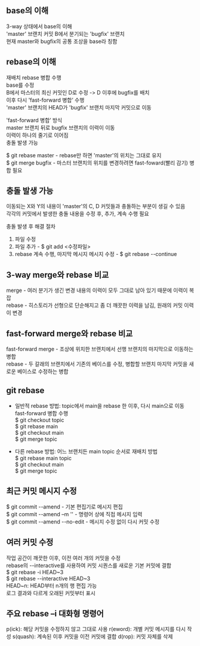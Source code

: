 ## base의 이해
3-way 상태에서 base의 이해<br>
'master' 브랜치 커밋 B에서 분기되는 'bugfix' 브랜치<br>
현재 master와 bugfix의 공통 조상을 base라 칭함

## rebase의 이해
재배치 rebase 병합 수행<br>
base를 수정<br>
B에서 마스터의 최신 커밋인 D로 수정 -> D 이후에 bugfix를 배치<br>
이후 다시 'fast-forward 병합’ 수행<br>
'master' 브랜치의 HEAD가 'bugfix' 브랜치 마지막 커밋으로 이동<br>

'fast-forward 병합’ 방식<br>
master 브랜치 뒤로 bugfix 브랜치의 이력이 이동<br>
이력이 하나의 줄기로 이어짐<br>
충돌 발생 가능<br>

$ git rebase master - rebase만 하면 'master'의 위치는 그대로 유지<br>
$ git merge bugfix - 마스터 브랜치의 위치를 변경하려면 fast-foward(빨리 감기) 병합 필요<br>

## 충돌 발생 가능
이동되는 X와 Y의 내용이 'master'의 C, D 커밋들과 충돌하는 부분이 생길 수 있음<br>
각각의 커밋에서 발생한 충돌 내용을 수정 후, 추가, 계속 수행 필요<br>

충돌 발생 후 해결 절차<br>
1. 파일 수정<br>
2. 파일 추가 - $ git add <수정파일><br>
3. rebase 계속 수행, 마지막 메시지 메시지 수정 - $ git rebase --continue

## 3-way merge와 rebase 비교
merge - 여러 분기가 생긴 변경 내용의 이력이 모두 그대로 남아 있기 때문에 이력이 복잡<br>
rebase - 히스토리가 선형으로 단순해지고 좀 더 깨끗한 이력을 남김, 원래의 커밋 이력이 변경

## fast-forward merge와 rebase 비교
fast-forward merge - 조상에 위치한 브랜치에서 선행 브랜치의 마지막으로 이동하는 병합<br>
rebase - 두 갈래의 브랜치에서 기존의 베이스를 수정, 병합할 브랜치 마지막 커밋을 새로운 베이스로 수정하는 병합

## git rebase
- 일반적 rebase 방법: topic에서 main을 rebase 한 이후, 다시 main으로 이동 fast-forward 병합 수행<br>
$ git checkout topic<br>
$ git rebase main<br>
$ git checkout main<br>
$ git merge topic <br>

- 다른 rebase 방법: 어느 브랜치든 main topic 순서로 재배치 방법<br>
$ git rebase main topic<br>
$ git checkout main<br>
$ git merge topic<br>

## 최근 커밋 메시지 수정
$ git commit --amend - 기본 편집기로 메시지 편집<br> 
$ git commit --amend –m '' - 명령어 상에 직접 메시지 입력  <br> 
$ git commit --amend --no-edit - 메시지 수정 없이 다시 커밋 수정 

## 여러 커밋 수정
작업 공간이 깨끗한 이후, 이전 여러 개의 커밋을 수정<br>
rebase의 --interactive를 사용하여 커밋 시퀀스를 새로운 기본 커밋에 결합<br>
$ git rebase -i HEAD~3<br>
$ git rebase --interactive HEAD~3<br>
HEAD~n: HEAD부터 n개의 행 편집 가능<br>
로그 결과와 다르게 오래된 커밋부터 표시

## 주요 rebase –i 대화형 명령어
p(ick): 해당 커밋을 수정하지 않고 그대로 사용
r(eword): 개별 커밋 메시지를 다시 작성
s(quash): 계속된 이후 커밋을 이전 커밋에 결합
d(rop): 커밋 자체를 삭제
